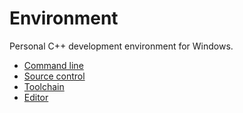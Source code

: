 # Environment
Personal C++ development environment for Windows.

- [Command line](command_line/readme.md)
- [Source control](source_control/readme.md)
- [Toolchain](toolchain/readme.md)
- [Editor](editor/readme.md)
